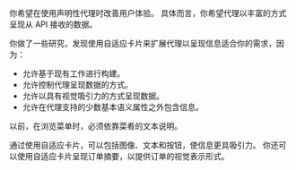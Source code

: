 你希望在使用声明性代理时改善用户体验。 具体而言，你希望代理以丰富的方式呈现从 API 接收的数据。

你做了一些研究，发现使用自适应卡片来扩展代理以呈现信息适合你的需求，因为：

- 允许基于现有工作进行构建。
- 允许控制代理呈现数据的方式。
- 允许以具有视觉吸引力的方式呈现数据。
- 允许在代理支持的少数基本语义属性之外包含信息。

以前，在浏览菜单时，必须依靠菜肴的文本说明。

通过使用自适应卡片，可以包括图像、文本和按钮，使信息更具吸引力。 你还可以使用自适应卡片呈现订单摘要，以提供订单的视觉表示形式。
